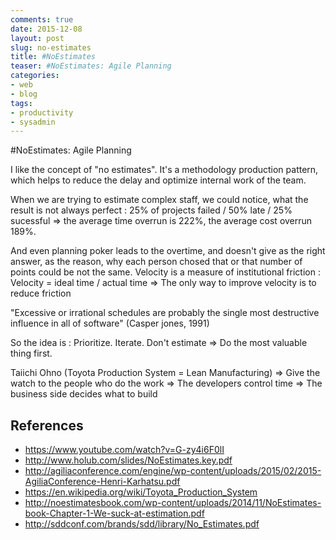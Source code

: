 ```yaml
--- 
comments: true 
date: 2015-12-08
layout: post
slug: no-estimates
title: #NoEstimates
teaser: #NoEstimates: Agile Planning
categories: 
- web
- blog
tags: 
- productivity
- sysadmin
---
```


#NoEstimates: Agile Planning

I like the concept of "no estimates". It's a methodology production pattern, which helps to reduce the delay and optimize internal work of the team. 

When we are trying to estimate complex staff, we could notice, what the result is not always perfect : 25% of projects failed / 50% late / 25% sucessful => the average time overrun is 222%, the average cost overrun 189%.

And even planning poker leads to the overtime, and doesn't give as the right answer, as the reason, why each person chosed that or that number of points could be not the same. Velocity is a measure of institutional friction : Velocity = ideal time / actual time => The only way to improve velocity is to reduce friction

"Excessive or irrational schedules are probably the single most destructive influence in all of software" (Casper jones, 1991)

So the idea is : Prioritize. Iterate. Don't estimate => Do the most valuable thing first.

Taiichi Ohno (Toyota Production System = Lean Manufacturing) => Give the watch to the people who do the work => The developers control time => The business side decides what to build







## References

* https://www.youtube.com/watch?v=G-zy4i6F0lI
* http://www.holub.com/slides/NoEstimates.key.pdf
* http://agiliaconference.com/engine/wp-content/uploads/2015/02/2015-AgiliaConference-Henri-Karhatsu.pdf
* https://en.wikipedia.org/wiki/Toyota_Production_System
* http://noestimatesbook.com/wp-content/uploads/2014/11/NoEstimates-book-Chapter-1-We-suck-at-estimation.pdf
* http://sddconf.com/brands/sdd/library/No_Estimates.pdf